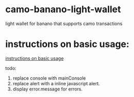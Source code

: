 # camo-banano-light-wallet
light wallet for banano that supports camo transactions

# instructions on basic usage:
[instructions on basic usage](docs/basic-usage.md)

todo:

1. replace console with mainConsole
2. replace alert with a inline javascript alert.
3. display error.message for errors.
